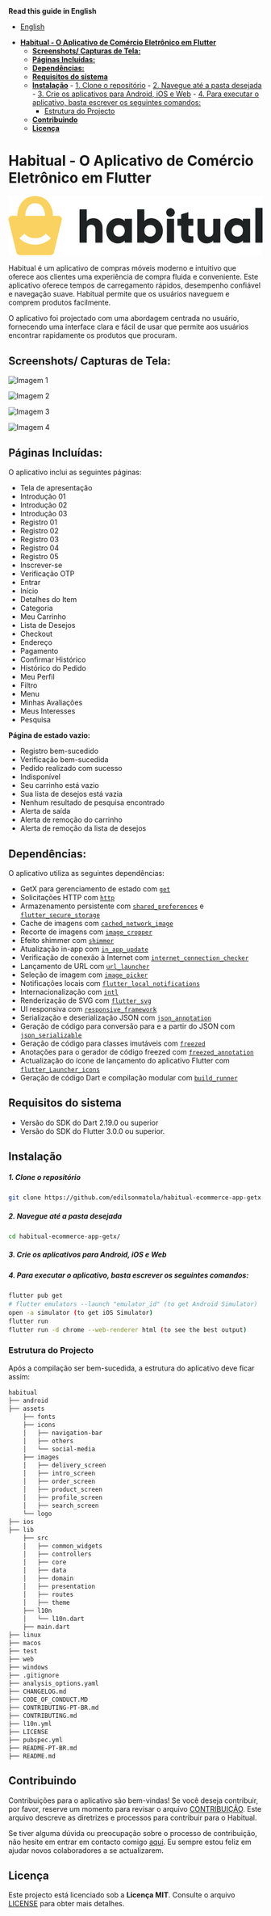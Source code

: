 <detalhes>
<summary>
<strong>Read this guide in English</strong>
</summary>
    <ul>
        <li><a href="./README.md">English</a></li>
    </ul>
</detalhes>

- [**Habitual - O Aplicativo de Comércio Eletrônico em Flutter**](#habitual---o-aplicativo-de-comércio-eletrônico-em-flutter)
  - [**Screenshots/ Capturas de Tela:**](#screenshots-capturas-de-tela)
  - [**Páginas Incluídas:**](#páginas-incluídas)
  - [**Dependências:**](#dependências)
  - [**Requisitos do sistema**](#requisitos-do-sistema)
  - [**Instalação**](#instalação) - [1. Clone o repositório](#1-clone-o-repositório) - [2. Navegue até a pasta desejada](#2-navegue-até-a-pasta-desejada) - [3. Crie os aplicativos para Android, iOS e Web](#3-crie-os-aplicativos-para-android-ios-e-web) - [4. Para executar o aplicativo, basta escrever os seguintes comandos:](#4-para-executar-o-aplicativo-basta-escrever-os-seguintes-comandos)
    - [Estrutura do Projecto](#estrutura-do-projecto)
  - [**Contribuindo**](#contribuindo)
  - [**Licença**](#licença)

# **Habitual - O Aplicativo de Comércio Eletrônico em Flutter**

![Habitual-Logo](.github/images/logo/habitual-logo.jpg)

Habitual é um aplicativo de compras móveis moderno e intuitivo que oferece aos clientes uma experiência de compra fluida e conveniente. Este aplicativo oferece tempos de carregamento rápidos, desempenho confiável e navegação suave. Habitual permite que os usuários naveguem e comprem produtos facilmente.

O aplicativo foi projectado com uma abordagem centrada no usuário, fornecendo uma interface clara e fácil de usar que permite aos usuários encontrar rapidamente os produtos que procuram.

<!-- Se você é um comprador em busca de um aplicativo de compras móveis moderno e confiável, ou um desenvolvedor em busca de um projeto Flutter de alta qualidade para colaborar, Habitual tem tudo o que você precisa. Baixe-o hoje e experimente o futuro das compras móveis! -->

## **Screenshots/ Capturas de Tela:**

![Imagem 1](./.github/images/screenshots/screenshot-1.png)

![Imagem 2](./.github/images/screenshots/screenshot-2.png)

![Imagem 3](./.github/images/screenshots/screenshot-3.png)

![Imagem 4](./.github/images/screenshots/screenshot-4.png)

## **Páginas Incluídas:**

O aplicativo inclui as seguintes páginas:

- Tela de apresentação
- Introdução 01
- Introdução 02
- Introdução 03
- Registro 01
- Registro 02
- Registro 03
- Registro 04
- Registro 05
- Inscrever-se
- Verificação OTP
- Entrar
- Início
- Detalhes do Item
- Categoria
- Meu Carrinho
- Lista de Desejos
- Checkout
- Endereço
- Pagamento
- Confirmar Histórico
- Histórico do Pedido
- Meu Perfil
- Filtro
- Menu
- Minhas Avaliações
- Meus Interesses
- Pesquisa

**Página de estado vazio:**

- Registro bem-sucedido
- Verificação bem-sucedida
- Pedido realizado com sucesso
- Indisponível
- Seu carrinho está vazio
- Sua lista de desejos está vazia
- Nenhum resultado de pesquisa encontrado
- Alerta de saída
- Alerta de remoção do carrinho
- Alerta de remoção da lista de desejos

## **Dependências:**

O aplicativo utiliza as seguintes dependências:

- GetX para gerenciamento de estado com [`get`](https://pub.dev/packages/get)
- Solicitações HTTP com [`http`](https://pub.dev/packages/http)
- Armazenamento persistente com [`shared_preferences`](https://pub.dev/packages/shared_preferences) e [`flutter_secure_storage`](https://pub.dev/packages/shared_preferences)
- Cache de imagens com [`cached_network_image`](https://pub.dev/packages/cached_network_image)
- Recorte de imagens com [`image_cropper`](https://pub.dev/packages/image_cropper)
- Efeito shimmer com [`shimmer`](https://pub.dev/packages/shimmer)
- Atualização in-app com [`in_app_update`](https://pub.dev/packages/in_app_update)
- Verificação de conexão à Internet com [`internet_connection_checker`](https://pub.dev/packages/internet_connection_checker)
- Lançamento de URL com [`url_launcher`](https://pub.dev/packages/url_launcher)
- Seleção de imagem com [`image_picker`](https://pub.dev/packages/image_picker)
- Notificações locais com [`flutter_local_notifications`](https://pub.dev/packages/flutter_local_notifications)
- Internacionalização com [`intl`](https://pub.dev/packages/intl)
- Renderização de SVG com [`flutter_svg`](https://pub.dev/packages/flutter_svg)
- UI responsiva com [`responsive_framework`](https://pub.dev/packages/responsive_framework)
- Serialização e deserialização JSON com [`json_annotation`](https://pub.dev/packages/json_annotation)
- Geração de código para conversão para e a partir do JSON com [`json_serializable`](https://pub.dev/packages/json_serializable)
- Geração de código para classes imutáveis com [`freezed`](https://pub.dev/packages/freezed)
- Anotações para o gerador de código freezed com [`freezed_annotation`](https://pub.dev/packages/freezed_annotation)
- Actualização do ícone de lançamento do aplicativo Flutter com [`flutter_Launcher_icons`](https://pub.dev/packages/flutter_launcher_icons)
- Geração de código Dart e compilação modular com [`build_runner`](https://pub.dev/packages/build_runner)

## **Requisitos do sistema**

- Versão do SDK do Dart 2.19.0 ou superior
- Versão do SDK do Flutter 3.0.0 ou superior.

## **Instalação**

##### 1. Clone o repositório

```bash
git clone https://github.com/edilsonmatola/habitual-ecommerce-app-getx.git
```

##### 2. Navegue até a pasta desejada

```bash
cd habitual-ecommerce-app-getx/
```

##### 3. Crie os aplicativos para Android, iOS e Web

##### 4. Para executar o aplicativo, basta escrever os seguintes comandos:

```bash
flutter pub get
# flutter emulators --launch "emulator_id" (to get Android Simulator)
open -a simulator (to get iOS Simulator)
flutter run
flutter run -d chrome --web-renderer html (to see the best output)
```

### Estrutura do Projecto

Após a compilação ser bem-sucedida, a estrutura do aplicativo deve ficar assim:

```
habitual
├── android
├── assets
    ├── fonts
    ├── icons
    │   ├── navigation-bar
    │   ├── others
    │   └── social-media
    ├── images
    │   ├── delivery_screen
    │   ├── intro_screen
    │   ├── order_screen
    │   ├── product_screen
    │   ├── profile_screen
    │   ├── search_screen
    └── logo
├── ios
├── lib
    ├── src
    │   ├── common_widgets
    │   ├── controllers
    │   ├── core
    │   ├── data
    │   ├── domain
    │   ├── presentation
    │   ├── routes
    │   ├── theme
    ├── l10n
    │   └── l10n.dart
    ├── main.dart
├── linux
├── macos
├── test
├── web
├── windows
├── .gitignore
├── analysis_options.yaml
├── CHANGELOG.md
├── CODE_OF_CONDUCT.MD
├── CONTRIBUTING-PT-BR.md
├── CONTRIBUTING.md
├── l10n.yml
├── LICENSE
├── pubspec.yml
├── README-PT-BR.md
├── README.md
```

## **Contribuindo**

Contribuições para o aplicativo são bem-vindas! Se você deseja contribuir, por favor, reserve um momento para revisar o arquivo [CONTRIBUIÇÃO](./CONTRIBUTING-PT-BR.md). Este arquivo descreve as diretrizes e processos para contribuir para o Habitual.

Se tiver alguma dúvida ou preocupação sobre o processo de contribuição, não hesite em entrar em contacto comigo [aqui](https://github.com/edilsonmatola/habitual-ecommerce-getx/issues). Eu sempre estou feliz em ajudar novos colaboradores a se actualizarem.

## **Licença**

Este projecto está licenciado sob a **Licença MIT**. Consulte o arquivo [LICENSE](./LICENSE) para obter mais detalhes.
